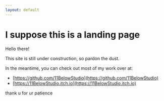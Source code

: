 ```yaml
---
layout: default
---
```


# I suppose this is a landing page

Hello there!

This site is still under construction, so pardon the dust.

In the meantime, you can check out most of my work over at:

* [https://github.com/11BelowStudio](https://github.com/11BelowStudio)
* [https://11BelowStudio.itch.io](https://11BelowStudio.itch.io)

thank u for ur patience
